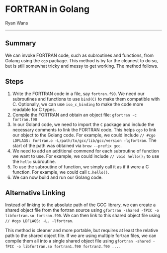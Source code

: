 # FORTRAN in Golang
Ryan Wans

---

## Summary
We can invoke FORTRAN code, such as subroutines and functions, from Golang using the `cgo` package. This method is by far the cleanest to do so, but is still somewhat tricky and messy to get working. The method follows. 

## Steps
1. Write the FORTRAN code in a file, say `fortran.f90`. We need our subroutines and functions to use `bind(C)` to make them compatible with C. Optionally, we can use `iso_c_binding` to make the code more readable for C types. 
2. Compile the FORTRAN and obtain an object file: `gfortran -c fortran.f90`
3. In our Goland code, we need to import the `C` package and include the necessary comments to link the FORTRAN code. This helps `cgo` to link our object to the Golang code. For example, we could include `// #cgo LDFLAGS: fortran.o -L/path/to/gcc/lib/gcc/version -lgfortran`. The start of the path was obtained via `brew --prefix gcc`.
4. We need to add an additional commend for each subroutine of function we want to use. For example, we could include `// void hello();` to use the `hello` subroutine.
5. To use the subroutine of function, we simply call it as if it were a C function. For example, we could call `C.hello()`.
6. We can now build and run our Golang code.

## Alternative Linking
Instead of linking to the absolute path of the GCC library, we can create a shared object file from the fortran source using `gfortran -shared -fPIC -o libfortran.so fortran.f90`. We can then link to this shared object file using `// #cgo LDFLAGS: -L. -lfortran`.

This method is cleaner and more portable, but requires at least the relative path to the shared object file. If we are using multiple fortran files, we can compile them all into a single shared object file using `gfortran -shared -fPIC -o libfortran.so fortran1.f90 fortran2.f90 ...`.

